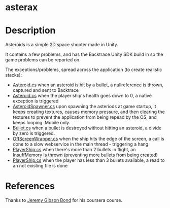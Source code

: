 # asterax

# Description

Asteroids is a simple 2D space shooter made in Unity.

It contains a few problems, and has the Backtrace Unity SDK build in so the game problems can be reported on.

The exceptions/problems, spread across the application (to create realistic stacks):
- [Asteroid.cs](Assets/__Scripts/Asteroid.cs) when an asteroid is hit by a bullet, a nullreference is thrown, captured and sent to Backtrace
- [Asteroid.cs](Assets/__Scripts/Asteroid.cs) when the player ship's health goes down to 0, a native exception is triggered
- [AsteroidSpawner.cs](Assets/__Scripts/AsteroidSpawner.cs) upon spawning the asteriods at game startup, it keeps creating textures, causes memory pressure, and then clearing the textures to prevent the application from being repead by the OS, and keeps looping. Mobile only.
- [Bullet.cs](Assets/__Scripts/Bullet.cs) when a bullet is destroyed without hitting an asteroid, a divide by zero is triggered.
- [OffScreenWrapper.cs](Assets/__Scripts/OffScreenWrapper.cs) when the ship hits the edge of the screen, a call is done to a slow webservice in the main thread - triggering a hang.
- [PlayerShip.cs](Assets/__Scripts/PlayerShip.cs) when there's more than 2 bullets in flight, an InsuffMemory is thrown (preventing more bullets from being created)
- [PlayerShip.cs](Assets/__Scripts/PlayerShip.cs) when the player has less than 3 bullets available, a read to an not existing file is done

# References

Thanks to [Jeremy Gibson Bond](https://www.coursera.org/lecture/core-interaction-programming/challenge-1-scripting-needs-Vahew) for his coursera course.

